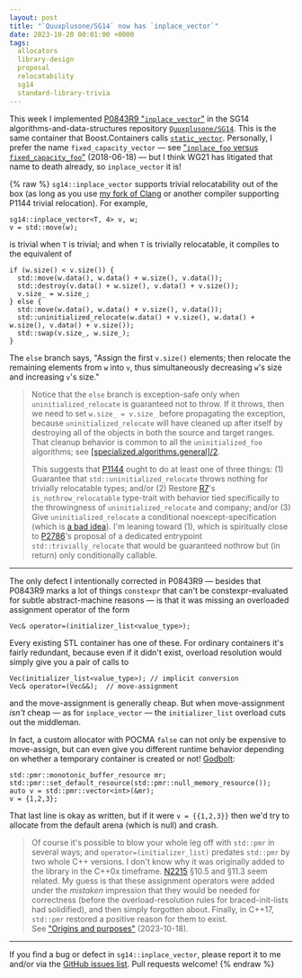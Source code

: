 ```yaml
---
layout: post
title: "`Quuxplusone/SG14` now has `inplace_vector`"
date: 2023-10-20 00:01:00 +0000
tags:
  allocators
  library-design
  proposal
  relocatability
  sg14
  standard-library-trivia
---
```


This week I implemented [P0843R9 "`inplace_vector`"](https://www.open-std.org/jtc1/sc22/wg21/docs/papers/2023/p0843r9.html)
in the SG14 algorithms-and-data-structures repository
[`Quuxplusone/SG14`](https://github.com/Quuxplusone/SG14/#in-place-vector-future--c17).
This is the same container that Boost.Containers calls
[`static_vector`](https://www.boost.org/doc/libs/1_83_0/doc/html/boost/container/static_vector.html).
Personally, I prefer the name `fixed_capacity_vector` — see
["`inplace_foo` versus `fixed_capacity_foo`"](/blog/2018/06/18/inplace-vs-fixed-capacity/) (2018-06-18) —
but I think WG21 has litigated that name to death already, so `inplace_vector` it is!

{% raw %}
`sg14::inplace_vector` supports trivial relocatability out of the box
(as long as you use [my fork of Clang](https://p1144.godbolt.org/z/8G7s97x4h) or another
compiler supporting P1144 trivial relocation). For example,

    sg14::inplace_vector<T, 4> v, w;
    v = std::move(w);

is trivial when `T` is trivial; and when `T` is trivially relocatable, it compiles to the
equivalent of

    if (w.size() < v.size()) {
      std::move(w.data(), w.data() + w.size(), v.data());
      std::destroy(v.data() + w.size(), v.data() + v.size());
      v.size_ = w.size_;
    } else {
      std::move(w.data(), w.data() + v.size(), v.data());
      std::uninitialized_relocate(w.data() + v.size(), w.data() + w.size(), v.data() + v.size());
      std::swap(v.size_, w.size_);
    }

The `else` branch says, "Assign the first `v.size()` elements; then relocate the remaining
elements from `w` into `v`, thus simultaneously decreasing `w`'s size and increasing `v`'s size."

> Notice that the `else` branch is exception-safe only when `uninitialized_relocate`
> is guaranteed not to throw. If it throws, then we need to set `w.size_ = v.size_`
> before propagating the exception, because `uninitialized_relocate` will have cleaned
> up after itself by destroying all of the objects in both the source and target ranges.
> That cleanup behavior is common to all the `uninitialized_foo` algorithms; see
> [[specialized.algorithms.general]/2](https://eel.is/c++draft/specialized.algorithms#general-2).
>
> This suggests that [P1144](https://www.open-std.org/jtc1/sc22/wg21/docs/papers/2023/p1144r9.html#wording-uninitialized.relocate)
> ought to do at least one of three things: (1) Guarantee that
> `std::uninitialized_relocate` throws nothing for trivially relocatable types;
> and/or (2) Restore [R7](https://www.open-std.org/jtc1/sc22/wg21/docs/papers/2023/p1144r7.html#wording-meta.unary.prop)'s
> `is_nothrow_relocatable` type-trait with behavior tied specifically to the throwingness
> of `uninitialized_relocate` and company; and/or (3) Give `uninitialized_relocate` a conditional
> noexcept-specification (which is [a bad idea](/blog/2018/06/12/attribute-noexcept-verify/)).
> I'm leaning toward (1), which is spiritually close to
> [P2786](https://www.open-std.org/jtc1/sc22/wg21/docs/papers/2023/p2786r3.pdf)'s
> proposal of a dedicated entrypoint `std::trivially_relocate` that would be guaranteed
> nothrow but (in return) only conditionally callable.

---

The only defect I intentionally corrected in P0843R9 — besides that P0843R9 marks a lot
of things `constexpr` that can't be constexpr-evaluated for subtle abstract-machine reasons — is
that it was missing an overloaded assignment operator of the form

    Vec& operator=(initializer_list<value_type>);

Every existing STL container has one of these. For ordinary containers it's fairly
redundant, because even if it didn't exist, overload resolution would simply give you
a pair of calls to

    Vec(initializer_list<value_type>); // implicit conversion
    Vec& operator=(Vec&&);  // move-assignment

and the move-assignment is generally cheap.
But when move-assignment _isn't_ cheap — as for `inplace_vector` —
the `initializer_list` overload cuts out the middleman.

In fact, a custom allocator with POCMA `false` can not only be expensive to move-assign,
but can even give you different runtime behavior depending on whether a temporary container
is created or not! [Godbolt](https://godbolt.org/z/MGW6G56xn):

    std::pmr::monotonic_buffer_resource mr;
    std::pmr::set_default_resource(std::pmr::null_memory_resource());
    auto v = std::pmr::vector<int>(&mr);
    v = {1,2,3};

That last line is okay as written, but if it were `v = {{1,2,3}}` then we'd try to allocate
from the default arena (which is null) and crash.

> Of course it's possible to blow your whole leg off with `std::pmr`
> in several ways; and `operator=(initializer_list)` predates `std::pmr`
> by two whole C++ versions. I don't know why it was originally
> added to the library in the C++0x timeframe. [N2215](https://www.open-std.org/jtc1/sc22/wg21/docs/papers/2007/n2215.pdf)
> §10.5 and §11.3 seem related. My guess is that these assignment operators
> were added under the _mistaken_ impression that they would be needed for
> correctness (before the overload-resolution rules for braced-init-lists had
> solidified), and then simply forgotten about. Finally, in C++17, `std::pmr`
> restored a positive reason for them to exist.<br>
> See ["Origins and purposes"](/blog/2023/10/18/origins-and-purposes/) (2023-10-18).

---

If you find a bug or defect in `sg14::inplace_vector`, please report it to me
and/or via the [GitHub issues list](https://github.com/Quuxplusone/SG14/issues).
Pull requests welcome!
{% endraw %}
